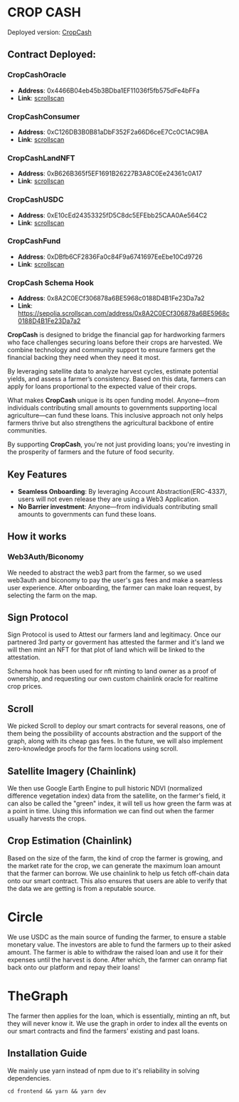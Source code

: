 # CROP CASH

Deployed version: [CropCash](https://crop-cash.vercel.app/)

## Contract Deployed:

### CropCashOracle

-   **Address**: 0x4466B04eb45b3BDba1EF11036f5fb575dFe4bFFa
-   **Link**: [scrollscan](https://sepolia.scrollscan.com/address/0x4466B04eb45b3BDba1EF11036f5fb575dFe4bFFa)

### CropCashConsumer

-   **Address**: 0xC126DB3B0B81aDbF352F2a66D6ceE7Cc0C1AC9BA
-   **Link**: [scrollscan](https://sepolia.scrollscan.com/address/0xC126DB3B0B81aDbF352F2a66D6ceE7Cc0C1AC9BA#code)

### CropCashLandNFT

-   **Address**: 0xB626B365f5EF1691B26227B3A8C0Ee24361c0A17
-   **Link**: [scrollscan](https://sepolia.scrollscan.com/address/0xB626B365f5EF1691B26227B3A8C0Ee24361c0A17)

### CropCashUSDC

-   **Address**: 0xE10cEd24353325fD5C8dc5EFEbb25CAA0Ae564C2
-   **Link**: [scrollscan](https://sepolia.scrollscan.com/address/0xE10cEd24353325fD5C8dc5EFEbb25CAA0Ae564C2#code)

### CropCashFund

-   **Address**: 0xDBfb6CF2836Fa0c84F9a6741697EeEbe10Cd9726
-   **Link**: [scrollscan](https://sepolia.scrollscan.com/address/0xDBfb6CF2836Fa0c84F9a6741697EeEbe10Cd9726#code)

### CropCash Schema Hook

-   **Address**: 0x8A2C0ECf306878a6BE5968c0188D4B1Fe23Da7a2
-   **Link**: https://sepolia.scrollscan.com/address/0x8A2C0ECf306878a6BE5968c0188D4B1Fe23Da7a2

**CropCash** is designed to bridge the financial gap for hardworking farmers who face challenges securing loans before their crops are harvested. We combine technology and community support to ensure farmers get the financial backing they need when they need it most.

By leveraging satellite data to analyze harvest cycles, estimate potential yields, and assess a farmer’s consistency. Based on this data, farmers can apply for loans proportional to the expected value of their crops.

What makes **CropCash** unique is its open funding model. Anyone—from individuals contributing small amounts to governments supporting local agriculture—can fund these loans. This inclusive approach not only helps farmers thrive but also strengthens the agricultural backbone of entire communities.

By supporting **CropCash**, you're not just providing loans; you're investing in the prosperity of farmers and the future of food security.

## Key Features

-   **Seamless Onboarding**: By leveraging Account Abstraction(ERC-4337), users will not even release they are using a Web3 Application.
-   **No Barrier investment**: Anyone—from individuals contributing small amounts to governments can fund these loans.

## How it works

### Web3Auth/Biconomy

We needed to abstract the web3 part from the farmer, so we used web3auth and biconomy to pay the user's gas fees and make a seamless user experience. After onboarding, the farmer can make loan request, by selecting the farm on the map.

## Sign Protocol

Sign Protocol is used to Attest our farmers land and legitimacy. Once our partnered 3rd party or goverment has attested the farmer and it's land we will then mint an NFT for that plot of land which will be linked to the attestation.

Schema hook has been used for nft minting to land owner as a proof of ownership, and requesting our own custom chainlink oracle for realtime crop prices.

## Scroll

We picked Scroll to deploy our smart contracts for several reasons, one of them being the possibility of accounts abstraction and the support of the graph, along with its cheap gas fees. In the future, we will also implement zero-knowledge proofs for the farm locations using scroll.

## Satellite Imagery (Chainlink)

We then use Google Earth Engine to pull historic NDVI (normalized difference vegetation index) data from the satellite, on the farmer's field, it can also be called the "green" index, it will tell us how green the farm was at a point in time. Using this information we can find out when the farmer usually harvests the crops.

## Crop Estimation (Chainlink)

Based on the size of the farm, the kind of crop the farmer is growing, and the market rate for the crop, we can generate the maximum loan amount that the farmer can borrow. We use chainlink to help us fetch off-chain data onto our smart contract. This also ensures that users are able to verify that the data we are getting is from a reputable source.

# Circle

We use USDC as the main source of funding the farmer, to ensure a stable monetary value.
The investors are able to fund the farmers up to their asked amount.
The farmer is able to withdraw the raised loan and use it for their expenses until the harvest is done.
After which, the farmer can onramp fiat back onto our platform and repay their loans!

# TheGraph

The farmer then applies for the loan, which is essentially, minting an nft, but they will never know it. We use the graph in order to index all the events on our smart contracts and find the farmers' existing and past loans.

## Installation Guide

We mainly use yarn instead of npm due to it's reliability in solving dependencies.

```
cd frontend && yarn && yarn dev
```
